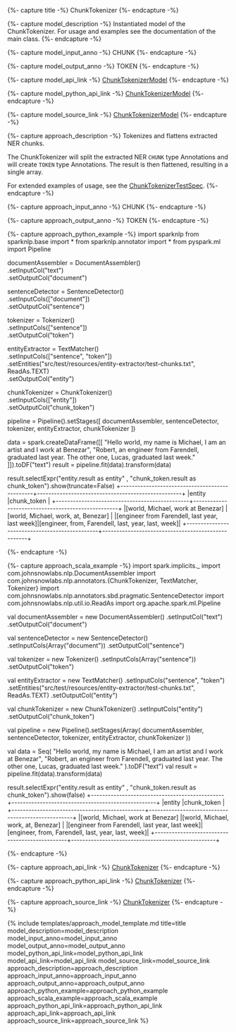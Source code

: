 {%- capture title -%}
ChunkTokenizer
{%- endcapture -%}

{%- capture model_description -%}
Instantiated model of the ChunkTokenizer.
For usage and examples see the documentation of the main class.
{%- endcapture -%}

{%- capture model_input_anno -%}
CHUNK
{%- endcapture -%}

{%- capture model_output_anno -%}
TOKEN
{%- endcapture -%}

{%- capture model_api_link -%}
[ChunkTokenizerModel](https://nlp.johnsnowlabs.com/api/com/johnsnowlabs/nlp/annotators/ChunkTokenizerModel)
{%- endcapture -%}

{%- capture model_python_api_link -%}
[ChunkTokenizerModel](/api/python/reference/autosummary/python/sparknlp/annotator/token/chunk_tokenizer/index.html#sparknlp.annotator.token.chunk_tokenizer.ChunkTokenizerModel)
{%- endcapture -%}

{%- capture model_source_link -%}
[ChunkTokenizerModel](https://github.com/JohnSnowLabs/spark-nlp/tree/master/src/main/scala/com/johnsnowlabs/nlp/annotators/ChunkTokenizerModel.scala)
{%- endcapture -%}

{%- capture approach_description -%}
Tokenizes and flattens extracted NER chunks.

The ChunkTokenizer will split the extracted NER `CHUNK` type Annotations and will create `TOKEN` type Annotations.
The result is then flattened, resulting in a single array.

For extended examples of usage, see the [ChunkTokenizerTestSpec](https://github.com/JohnSnowLabs/spark-nlp/blob/master/src/test/scala/com/johnsnowlabs/nlp/annotators/ChunkTokenizerTestSpec.scala).
{%- endcapture -%}

{%- capture approach_input_anno -%}
CHUNK
{%- endcapture -%}

{%- capture approach_output_anno -%}
TOKEN
{%- endcapture -%}

{%- capture approach_python_example -%}
import sparknlp
from sparknlp.base import *
from sparknlp.annotator import *
from pyspark.ml import Pipeline

documentAssembler = DocumentAssembler() \
    .setInputCol("text") \
    .setOutputCol("document")

sentenceDetector = SentenceDetector() \
    .setInputCols(["document"]) \
    .setOutputCol("sentence")

tokenizer = Tokenizer() \
    .setInputCols(["sentence"]) \
    .setOutputCol("token")

entityExtractor = TextMatcher() \
    .setInputCols(["sentence", "token"]) \
    .setEntities("src/test/resources/entity-extractor/test-chunks.txt", ReadAs.TEXT) \
    .setOutputCol("entity")

chunkTokenizer = ChunkTokenizer() \
    .setInputCols(["entity"]) \
    .setOutputCol("chunk_token")

pipeline = Pipeline().setStages([
      documentAssembler,
      sentenceDetector,
      tokenizer,
      entityExtractor,
      chunkTokenizer
    ])

data = spark.createDataFrame([[
    "Hello world, my name is Michael, I am an artist and I work at Benezar",
    "Robert, an engineer from Farendell, graduated last year. The other one, Lucas, graduated last week."
]]).toDF("text")
result = pipeline.fit(data).transform(data)

result.selectExpr("entity.result as entity" , "chunk_token.result as chunk_token").show(truncate=False)
+-----------------------------------------------+---------------------------------------------------+
|entity                                         |chunk_token                                        |
+-----------------------------------------------+---------------------------------------------------+
|[world, Michael, work at Benezar]              |[world, Michael, work, at, Benezar]                |
|[engineer from Farendell, last year, last week]|[engineer, from, Farendell, last, year, last, week]|
+-----------------------------------------------+---------------------------------------------------+

{%- endcapture -%}

{%- capture approach_scala_example -%}
import spark.implicits._
import com.johnsnowlabs.nlp.DocumentAssembler
import com.johnsnowlabs.nlp.annotators.{ChunkTokenizer, TextMatcher, Tokenizer}
import com.johnsnowlabs.nlp.annotators.sbd.pragmatic.SentenceDetector
import com.johnsnowlabs.nlp.util.io.ReadAs
import org.apache.spark.ml.Pipeline

val documentAssembler = new DocumentAssembler()
  .setInputCol("text")
  .setOutputCol("document")

val sentenceDetector = new SentenceDetector()
  .setInputCols(Array("document"))
  .setOutputCol("sentence")

val tokenizer = new Tokenizer()
  .setInputCols(Array("sentence"))
  .setOutputCol("token")

val entityExtractor = new TextMatcher()
  .setInputCols("sentence", "token")
  .setEntities("src/test/resources/entity-extractor/test-chunks.txt", ReadAs.TEXT)
  .setOutputCol("entity")

val chunkTokenizer = new ChunkTokenizer()
  .setInputCols("entity")
  .setOutputCol("chunk_token")

val pipeline = new Pipeline().setStages(Array(
    documentAssembler,
    sentenceDetector,
    tokenizer,
    entityExtractor,
    chunkTokenizer
  ))

val data = Seq(
  "Hello world, my name is Michael, I am an artist and I work at Benezar",
  "Robert, an engineer from Farendell, graduated last year. The other one, Lucas, graduated last week."
).toDF("text")
val result = pipeline.fit(data).transform(data)

result.selectExpr("entity.result as entity" , "chunk_token.result as chunk_token").show(false)
+-----------------------------------------------+---------------------------------------------------+
|entity                                         |chunk_token                                        |
+-----------------------------------------------+---------------------------------------------------+
|[world, Michael, work at Benezar]              |[world, Michael, work, at, Benezar]                |
|[engineer from Farendell, last year, last week]|[engineer, from, Farendell, last, year, last, week]|
+-----------------------------------------------+---------------------------------------------------+

{%- endcapture -%}

{%- capture approach_api_link -%}
[ChunkTokenizer](https://nlp.johnsnowlabs.com/api/com/johnsnowlabs/nlp/annotators/ChunkTokenizer)
{%- endcapture -%}

{%- capture approach_python_api_link -%}
[ChunkTokenizer](/api/python/reference/autosummary/python/sparknlp/annotator/token/chunk_tokenizer/index.html#sparknlp.annotator.token.chunk_tokenizer.ChunkTokenizer)
{%- endcapture -%}

{%- capture approach_source_link -%}
[ChunkTokenizer](https://github.com/JohnSnowLabs/spark-nlp/tree/master/src/main/scala/com/johnsnowlabs/nlp/annotators/ChunkTokenizer.scala)
{%- endcapture -%}


{% include templates/approach_model_template.md
title=title
model_description=model_description
model_input_anno=model_input_anno
model_output_anno=model_output_anno
model_python_api_link=model_python_api_link
model_api_link=model_api_link
model_source_link=model_source_link
approach_description=approach_description
approach_input_anno=approach_input_anno
approach_output_anno=approach_output_anno
approach_python_example=approach_python_example
approach_scala_example=approach_scala_example
approach_python_api_link=approach_python_api_link
approach_api_link=approach_api_link
approach_source_link=approach_source_link
%}
